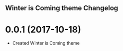 ## Winter is Coming theme Changelog

<a name="0.0.1"></a>
# 0.0.1 (2017-10-18)

* Created Winter is Coming theme


